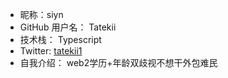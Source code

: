 - 昵称：siyn
- GitHub 用户名：  Tatekii
- 技术栈：  Typescript
- Twitter:   [tatekii1](https://x.com/tatekii1)
- 自我介绍：  web2学历+年龄双歧视不想干外包难民
